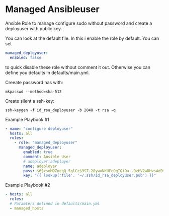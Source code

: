 # Managed Ansibleuser

Ansible Role to manage configure sudo without password and create a deployuser with public key.

You can look at the default file. In this i enable the role by default. You can set
```yaml
managed_deployuser:
  enabled: false
```
to quick disable these role without comment it out. Otherwise you can define you defaults in defaults/main.yml.

Creeate password has with:
```
mkpasswd --method=sha-512
```

Create silent a ssh-key:
```
ssh-keygen -f id_rsa_deployuser -b 2048 -t rsa -q
```

Example Playbook #1
```yaml
- name: "configure deployuser"
  hosts: all
  roles:
    - role: "managed_deployuser"
      managed_deployuser:
        enabled: true
        comment: Ansible User
        # adeployer:adeployer
        name: adeployer
        pass: $6$zsoMDZneqQ.5qlCz$9ST.28ywuNKUFcOqTQiOa..QzHV2wDHvsAd9f1G2kb/kQIPyVzP5WoGkfb6PaY4pi5YOojQOXU0IURCu5MTfj0
        key: "{{ lookup('file', '~/.ssh/id_rsa_deployuser.pub') }}"

```

Example Playbook #2
```yaml
- hosts: all
  roles:
  # Paramters defined in defaults/main.yml
  - managed_hosts
```
